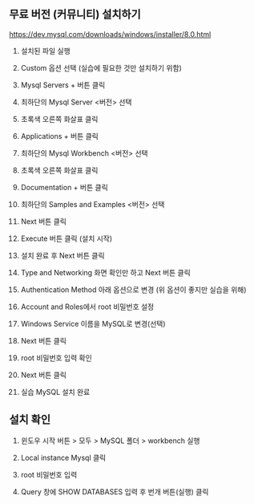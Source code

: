 ## 무료 버전 (커뮤니티) 설치하기
https://dev.mysql.com/downloads/windows/installer/8.0.html

1. 설치된 파일 실행

2. Custom 옵션 선택 (실습에 필요한 것만 설치하기 위함)

3. Mysql Servers + 버튼 클릭

4. 최하단의 Mysql Server <버전> 선택

5. 초록색 오른쪽 화살표 클릭

6. Applications + 버튼 클릭

7. 최하단의 Mysql Workbench <버전> 선택

8. 초록색 오른쪽 화살표 클릭

9. Documentation + 버튼 클릭

10. 최하단의 Samples and Examples <버전> 선택

11. Next 버튼 클릭

12. Execute 버튼 클릭 (설치 시작)

13. 설치 완료 후 Next 버튼 클릭

14. Type and Networking 화면 확인만 하고 Next 버튼 클릭

15. Authentication Method 아래 옵션으로 변경 (위 옵션이 좋지만 실습을 위해)

16. Account and Roles에서 root 비밀번호 설정

17. Windows Service 이름을 MySQL로 변경(선택)

18. Next 버튼 클릭

19. root 비밀번호 입력 확인

20. Next 버튼 클릭

21. 실습 MySQL 설치 완료

## 설치 확인

1. 윈도우 시작 버튼 > 모두 > MySQL 폴더 > workbench 실행

2. Local instance Mysql 클릭

3. root 비밀번호 입력

4. Query 창에 SHOW DATABASES 입력 후 번개 버튼(실행) 클릭